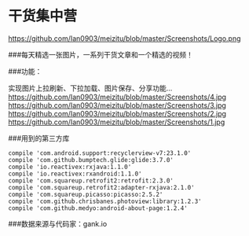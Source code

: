 # 干货集中营

![]()https://github.com/Ian0903/meizitu/blob/master/Screenshots/Logo.png

###每天精选一张图片，一系列干货文章和一个精选的视频！

###功能：

  实现图片上拉刷新、下拉加载、图片保存、分享功能...
  ![]()https://github.com/Ian0903/meizitu/blob/master/Screenshots/4.jpg
  ![]()https://github.com/Ian0903/meizitu/blob/master/Screenshots/3.jpg
  ![]()https://github.com/Ian0903/meizitu/blob/master/Screenshots/2.jpg
  ![]()https://github.com/Ian0903/meizitu/blob/master/Screenshots/1.jpg

###用到的第三方库

    compile 'com.android.support:recyclerview-v7:23.1.0'
    compile 'com.github.bumptech.glide:glide:3.7.0'
    compile 'io.reactivex:rxjava:1.1.0'
    compile 'io.reactivex:rxandroid:1.1.0'
    compile 'com.squareup.retrofit2:retrofit:2.3.0'
    compile 'com.squareup.retrofit2:adapter-rxjava:2.1.0'
    compile 'com.squareup.picasso:picasso:2.5.2'
    compile 'com.github.chrisbanes.photoview:library:1.2.3'
    compile 'com.github.medyo:android-about-page:1.2.4'
    
###数据来源与代码家：gank.io    
